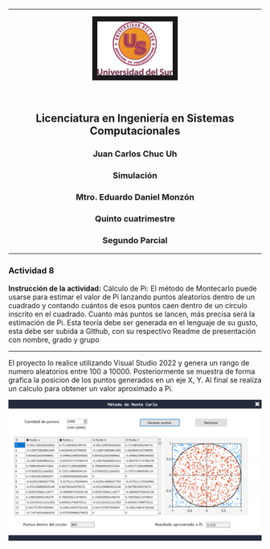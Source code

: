 -------------
<p align="center">
<img src="/UNISUR.png" width="150" height="107" border="10"/>
</p>
<br>
<h2 align="center">Licenciatura en Ingeniería en Sistemas Computacionales</h2>
<h3 align="center">Juan Carlos Chuc Uh</h3>
<h3 align="center">Simulación</h3>
<h3 align="center">Mtro. Eduardo Daniel Monzón</h3>
<h3 align="center">Quinto cuatrimestre</h3>
<h3 align="center">Segundo Parcial</h3>

-------------

### Actividad 8

**Instrucción de la actividad:**
Cálculo de Pi: El método de Montecarlo puede usarse para estimar el valor de Pi lanzando puntos aleatorios dentro de un cuadrado y contando cuántos de esos puntos caen dentro de un círculo inscrito en el cuadrado. Cuanto más puntos se lancen, más precisa será la estimación de Pi.
Esta teoría debe ser generada en el lenguaje de su gusto, esta debe ser subida a GIthub, con su respectivo Readme de presentación con nombre, grado y grupo

-------------

El proyecto lo realice utilizando Visual Studio 2022 y genera un rango de numero aleatorios entre 100 a 10000. Posteriormente se muestra de forma grafica la posicion de los puntos generados en un eje X, Y. Al final se realiza un calculo para obtener un valor aproximado a Pi.

![](/MetodoMonteCarlo.png)
